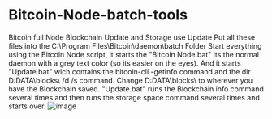 # Bitcoin-Node-batch-tools
Bitcoin full Node Blockchain Update and Storage use Update
Put all these files into the C:\Program Files\Bitcoin\daemon\batch Folder
Start everything using the Bitcoin Node script, it starts the "Bitcoin Node.bat" its the normal daemon with a grey text color (so its easier on the eyes).
And it starts "Update.bat" wich contains the bitcoin-cli -getinfo command and the dir D:DATA\blocks\ /d /s command.
Change D:DATA\blocks\ to wherever you have the Blockchain saved.
"Update.bat" runs the Blockchain info command several times and then runs the storage space command several times and starts over.
![image](https://user-images.githubusercontent.com/72359748/226470980-213fc688-24ce-481a-93c8-ffe5918a85af.png)
